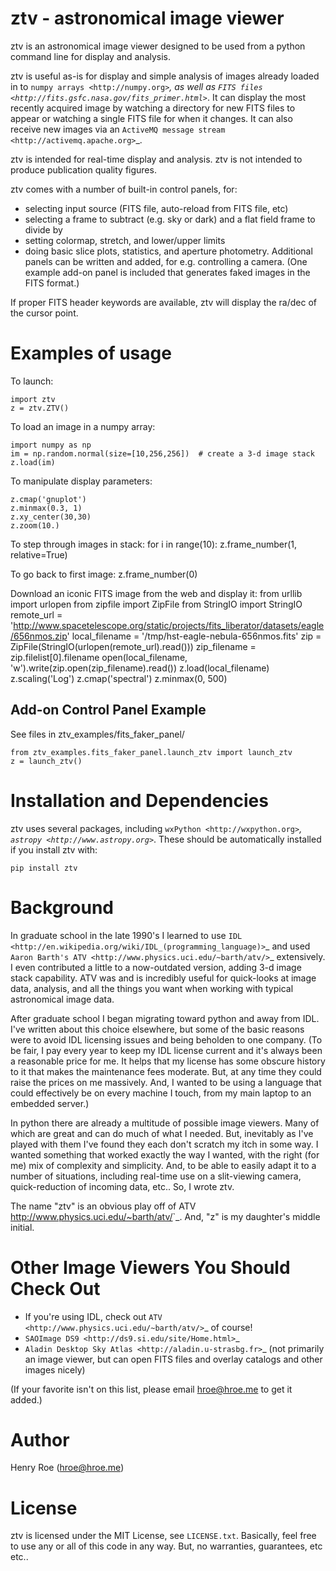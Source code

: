 ztv - astronomical image viewer
===============================

ztv is an astronomical image viewer designed to be used from a python command line for display and analysis. 

ztv is useful as-is for display and simple analysis of images already loaded in to `numpy arrays <http://numpy.org>`_, as well as `FITS files <http://fits.gsfc.nasa.gov/fits_primer.html>`_.  It can display the most recently acquired image by watching a directory for new FITS files to appear or watching a single FITS file for when it changes. It can also receive new images via an `ActiveMQ message stream <http://activemq.apache.org>`_. 

ztv is intended for real-time display and analysis. ztv is not intended to produce publication quality figures. 

ztv comes with a number of built-in control panels, for:
- selecting input source (FITS file, auto-reload from FITS file, etc)
- selecting a frame to subtract (e.g. sky or dark) and a flat field frame to divide by
- setting colormap, stretch, and lower/upper limits
- doing basic slice plots, statistics, and aperture photometry.
Additional panels can be written and added, for e.g. controlling a camera.  (One example add-on panel is included that generates faked images in the FITS format.)

If proper FITS header keywords are available, ztv will display the ra/dec of the cursor point.

Examples of usage
=================

To launch:

    import ztv
    z = ztv.ZTV()

To load an image in a numpy array:

    import numpy as np
    im = np.random.normal(size=[10,256,256])  # create a 3-d image stack
    z.load(im)
    
To manipulate display parameters:

    z.cmap('gnuplot')
    z.minmax(0.3, 1)
    z.xy_center(30,30)
    z.zoom(10.)
    
To step through images in stack:
    for i in range(10):
        z.frame_number(1, relative=True)
    
To go back to first image:
    z.frame_number(0)

Download an iconic FITS image from the web and display it:
    from urllib import urlopen
    from zipfile import ZipFile
    from StringIO import StringIO
    remote_url = 'http://www.spacetelescope.org/static/projects/fits_liberator/datasets/eagle/656nmos.zip'
    local_filename = '/tmp/hst-eagle-nebula-656nmos.fits'
    zip = ZipFile(StringIO(urlopen(remote_url).read()))
    zip_filename = zip.filelist[0].filename
    open(local_filename, 'w').write(zip.open(zip_filename).read())
    z.load(local_filename)
    z.scaling('Log')
    z.cmap('spectral')
    z.minmax(0, 500)

Add-on Control Panel Example
----------------------------

See files in ztv_examples/fits_faker_panel/

    from ztv_examples.fits_faker_panel.launch_ztv import launch_ztv
    z = launch_ztv()

Installation and Dependencies
=============================

ztv uses several packages, including `wxPython <http://wxpython.org>`_, `astropy <http://www.astropy.org>`_.  These should be automatically installed if you install ztv with:

    pip install ztv

Background
==========

In graduate school in the late 1990's I learned to use `IDL <http://en.wikipedia.org/wiki/IDL_(programming_language)>`_ and used `Aaron Barth's ATV <http://www.physics.uci.edu/~barth/atv/>`_ extensively. I even contributed a little to a now-outdated version, adding 3-d image stack capability. ATV was and is incredibly useful for quick-looks at image data, analysis, and all the things you want when working with typical astronomical image data.

After graduate school I began migrating toward python and away from IDL. I've written about this choice elsewhere, but some of the basic reasons were to avoid IDL licensing issues and being beholden to one company.  (To be fair, I pay every year to keep my IDL license current and it's always been a reasonable price for me. It helps that my license has some obscure history to it that makes the maintenance fees moderate. But, at any time they could raise the prices on me massively. And, I wanted to be using a language that could effectively be on every machine I touch, from my main laptop to an embedded server.)

In python there are already a multitude of possible image viewers. Many of which are great and can do much of what I needed. But, inevitably as I've played with them I've found they each don't scratch my itch in some way. I wanted something that worked exactly the way I wanted, with the right (for me) mix of complexity and simplicity.  And, to be able to easily adapt it to a number of situations, including real-time use on a slit-viewing camera, quick-reduction of incoming data, etc.. So, I wrote ztv.

The name "ztv" is an obvious play off of ATV <http://www.physics.uci.edu/~barth/atv/>`_.  And, "z" is my daughter's middle initial. 

Other Image Viewers You Should Check Out
========================================

- If you're using IDL, check out `ATV <http://www.physics.uci.edu/~barth/atv/>`_ of course!
- `SAOImage DS9 <http://ds9.si.edu/site/Home.html>`_
- `Aladin Desktop Sky Atlas <http://aladin.u-strasbg.fr>`_ (not primarily an image viewer, but can open FITS files and overlay catalogs and other images nicely)

(If your favorite isn't on this list, please email hroe@hroe.me to get it added.)

Author
======
Henry Roe (hroe@hroe.me) 

License
=======
ztv is licensed under the MIT License, see ``LICENSE.txt``. Basically, feel free to use any or all of this code in any way. But, no warranties, guarantees, etc etc..